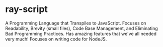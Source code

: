 # ray-script
A Programming Language that Transpiles to JavaScript. Focuses on Readability, Brevity (small files), Code Base Management, and Eliminating Bad Programming Practices. Has amazing features that we've all needed very much! Focuses on writing code for NodeJS.
